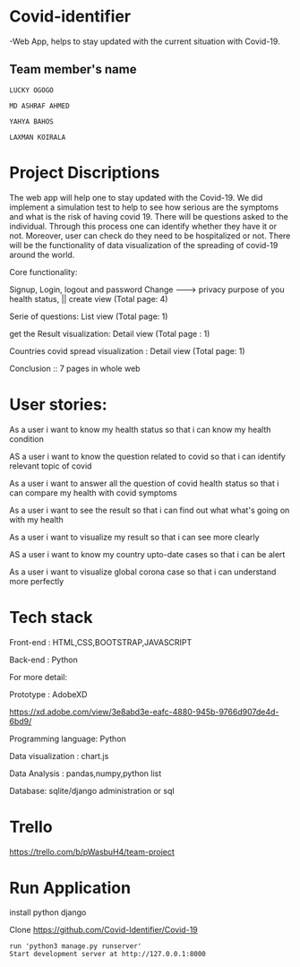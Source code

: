 # Covid-identifier
-Web App, helps to stay updated with the current situation with Covid-19.

## Team member's name

```
LUCKY OGOGO

MD ASHRAF AHMED 

YAHYA BAHOS

LAXMAN KOIRALA

```

# Project Discriptions

The web app will help one to stay updated with the Covid-19. We did implement a simulation test to help to see how serious are the symptoms and what is the risk of having covid 19. There will be questions asked to the individual. Through this process one can identify whether they have it or not. Moreover, user can check do they need to be hospitalized or not. There will be the functionality of data visualization of the spreading of covid-19 around the world.

Core functionality:
 
Signup, Login, logout and password Change ---> privacy purpose of you health status, || create view (Total page: 4)

Serie of questions: List view (Total page: 1)

get the Result visualization: Detail view (Total page : 1)

Countries covid spread visualization : Detail view (Total page: 1)

Conclusion :: 7 pages in whole web


# User stories: 

As a user i want to know my health status so that i can know my health condition

AS a user i want to know the question related to covid so that i can identify relevant topic of covid

As a user i want to answer all the question of covid health status so that i can compare my health with covid symptoms

As a user i want to see the result so that i can find out what what's going on with my health

As a user i want to visualize my result so that i can see more clearly

AS a user i want to know my country upto-date cases so that i can be alert

As a user i want to visualize global corona case so that i can understand more perfectly

# Tech stack

Front-end : HTML,CSS,BOOTSTRAP,JAVASCRIPT

Back-end : Python

For more detail:


Prototype : AdobeXD

https://xd.adobe.com/view/3e8abd3e-eafc-4880-945b-9766d907de4d-6bd9/

Programming language: Python

Data visualization : chart.js

Data Analysis : pandas,numpy,python list

Database: sqlite/django administration or sql

# Trello
https://trello.com/b/pWasbuH4/team-project

# Run Application

install python django

Clone https://github.com/Covid-Identifier/Covid-19
```
run 'python3 manage.py runserver'
Start development server at http://127.0.0.1:8000
```


